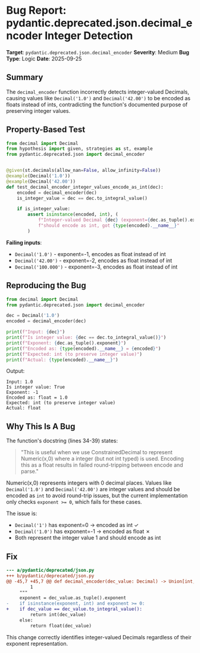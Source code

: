 # Bug Report: pydantic.deprecated.json.decimal_encoder Integer Detection

**Target**: `pydantic.deprecated.json.decimal_encoder`
**Severity**: Medium
**Bug Type**: Logic
**Date**: 2025-09-25

## Summary

The `decimal_encoder` function incorrectly detects integer-valued Decimals, causing values like `Decimal('1.0')` and `Decimal('42.00')` to be encoded as floats instead of ints, contradicting the function's documented purpose of preserving integer values.

## Property-Based Test

```python
from decimal import Decimal
from hypothesis import given, strategies as st, example
from pydantic.deprecated.json import decimal_encoder


@given(st.decimals(allow_nan=False, allow_infinity=False))
@example(Decimal('1.0'))
@example(Decimal('42.00'))
def test_decimal_encoder_integer_values_encode_as_int(dec):
    encoded = decimal_encoder(dec)
    is_integer_value = dec == dec.to_integral_value()

    if is_integer_value:
        assert isinstance(encoded, int), (
            f"Integer-valued Decimal {dec} (exponent={dec.as_tuple().exponent}) "
            f"should encode as int, got {type(encoded).__name__}"
        )
```

**Failing inputs**:
- `Decimal('1.0')` - exponent=-1, encodes as float instead of int
- `Decimal('42.00')` - exponent=-2, encodes as float instead of int
- `Decimal('100.000')` - exponent=-3, encodes as float instead of int

## Reproducing the Bug

```python
from decimal import Decimal
from pydantic.deprecated.json import decimal_encoder

dec = Decimal('1.0')
encoded = decimal_encoder(dec)

print(f"Input: {dec}")
print(f"Is integer value: {dec == dec.to_integral_value()}")
print(f"Exponent: {dec.as_tuple().exponent}")
print(f"Encoded as: {type(encoded).__name__} = {encoded}")
print(f"Expected: int (to preserve integer value)")
print(f"Actual: {type(encoded).__name__}")
```

Output:
```
Input: 1.0
Is integer value: True
Exponent: -1
Encoded as: float = 1.0
Expected: int (to preserve integer value)
Actual: float
```

## Why This Is A Bug

The function's docstring (lines 34-39) states:

> "This is useful when we use ConstrainedDecimal to represent Numeric(x,0) where a integer (but not int typed) is used. Encoding this as a float results in failed round-tripping between encode and parse."

Numeric(x,0) represents integers with 0 decimal places. Values like `Decimal('1.0')` and `Decimal('42.00')` are integer values and should be encoded as `int` to avoid round-trip issues, but the current implementation only checks `exponent >= 0`, which fails for these cases.

The issue is:
- `Decimal('1')` has exponent=0 → encoded as int ✓
- `Decimal('1.0')` has exponent=-1 → encoded as float ✗
- Both represent the integer value 1 and should encode as int

## Fix

```diff
--- a/pydantic/deprecated/json.py
+++ b/pydantic/deprecated/json.py
@@ -45,7 +45,7 @@ def decimal_encoder(dec_value: Decimal) -> Union[int, float]:
         1
     """
     exponent = dec_value.as_tuple().exponent
-    if isinstance(exponent, int) and exponent >= 0:
+    if dec_value == dec_value.to_integral_value():
         return int(dec_value)
     else:
         return float(dec_value)
```

This change correctly identifies integer-valued Decimals regardless of their exponent representation.